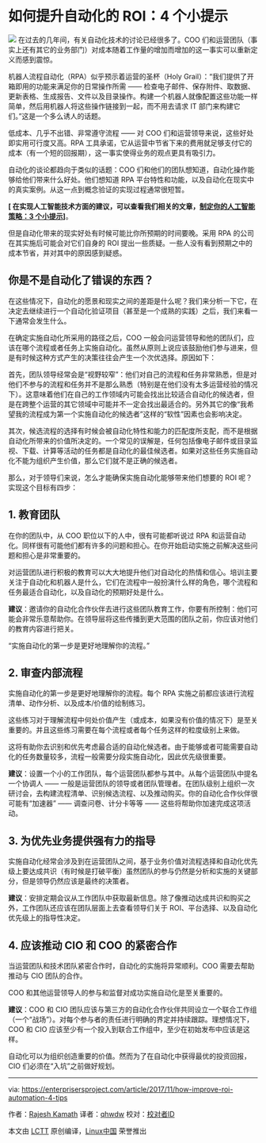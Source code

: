 如何提升自动化的 ROI：4 个小提示
======

![](https://enterprisersproject.com/sites/default/files/styles/620x350/public/cio_it_investments_2.png?itok=Ut1XIIBN)
在过去的几年间，有关自动化技术的讨论已经很多了。COO 们和运营团队（事实上还有其它的业务部门）对成本随着工作量的增加而增加的这一事实可以重新定义而感到震惊。

机器人流程自动化（RPA）似乎预示着运营的圣杯（Holy Grail）：“我们提供了开箱即用的功能来满足你的日常操作所需 —— 检查电子邮件、保存附件、取数据、更新表格、生成报告、文件以及目录操作。构建一个机器人就像配置这些功能一样简单，然后用机器人将这些操作链接到一起，而不用去请求 IT 部门来构建它们。”这是一个多么诱人的话题。

低成本、几乎不出错、非常遵守流程 —— 对 COO 们和运营领导来说，这些好处即实用可行度又高。RPA 工具承诺，它从运营中节省下来的费用就足够支付它的成本（有一个短的回报期），这一事实使得业务的观点更具有吸引力。

自动化的谈论都趋向于类似的话题：COO 们和他们的团队想知道，自动化操作能够给他们带来什么好处。他们想知道 RPA 平台特性和功能，以及自动化在现实中的真实案例。从这一点到概念验证的实现过程通常很短暂。

**[ 在实现人工智能技术方面的建议，可以查看我们相关的文章，[制定你的人工智能策略：3 个小提示][1]]**。

但是自动化带来的现实好处有时候可能比你所预期的时间要晚。采用 RPA 的公司在其实施后可能会对它们自身的 ROI 提出一些质疑。一些人没有看到预期之中的成本节省，并对其中的原因感到疑惑。

## 你是不是自动化了错误的东西？

在这些情况下，自动化的愿景和现实之间的差距是什么呢？我们来分析一下它，在决定去继续进行一个自动化验证项目（甚至是一个成熟的实践）之后，我们来看一下通常会发生什么。

在确定实施自动化所采用的路径之后，COO 一般会问运营领导和他的团队们，应该在哪个流程或者任务上实施自动化。虽然从原则上说应该鼓励他们参与进来，但是有时候这种方式产生的决策往往会产生一个次优选择。原因如下：

首先，团队领导经常会是“视野较窄”：他们对自己的流程和任务非常熟悉，但是对他们不参与的流程和任务并不是那么熟悉（特别是在他们没有太多运营经验的情况下）。这意味着他们在自己的工作领域内可能会找出比较适合自动化的候选者，但是在跨整个运营的其它领域中可能并不一定会找出最适合的。另外其它的像“我希望我的流程成为第一个实施自动化的候选者”这样的“软性”因素也会影响决定。

其次，候选流程的选择有时候会被自动化特性和能力的匹配度所支配，而不是根据自动化所带来的价值所决定的。一个常见的误解是，任何包括像电子邮件或目录监视、下载、计算等活动的任务都是自动化的最佳候选者。如果对这些任务实施自动化不能为组织产生价值，那么它们就不是正确的候选者。

那么，对于领导们来说，怎么才能确保实施自动化能够带来他们想要的 ROI 呢？实现这个目标有四步：

## 1. 教育团队

在你的团队中，从 COO 职位以下的人中，很有可能都听说过 RPA 和运营自动化。同样很有可能他们都有许多的问题和担心。在你开始启动实施之前解决这些问题和担心是非常重要的。

对运营团队进行积极的教育可以大大地提升他们对自动化的热情和信心。培训主要关注于自动化和机器人是什么，它们在流程中一般扮演什么样的角色，哪个流程和任务最适合自动化，以及自动化的预期好处是什么。

**建议**：邀请你的自动化合作伙伴去进行这些团队教育工作，你要有所控制：他们可能会非常乐意帮助你。在领导层将这些传播到更大范围的团队之前，你应该对他们的教育内容进行把关。

“实施自动化的第一步是更好地理解你的流程。”

## 2. 审查内部流程

实施自动化的第一步是更好地理解你的流程。每个 RPA 实施之前都应该进行流程清单、动作分析、以及成本/价值的绘制练习。

这些练习对于理解流程中何处价值产生（或成本，如果没有价值的情况下）是至关重要的。并且这些练习需要在每个流程或者每个任务这样的粒度级别上来做。

这将有助你去识别和优先考虑最合适的自动化候选者。由于能够或者可能需要自动化的任务数量较多，流程一般需要分段实施自动化，因此优先级很重要。

**建议**：设置一个小的工作团队，每个运营团队都参与其中。从每个运营团队中提名一个协调人 —— 一般是运营团队的领导或者团队管理者。在团队级别上组织一次研讨会，去构建流程清单、识别候选流程、以及推动购买。你的自动化合作伙伴很可能有“加速器” —— 调查问卷、计分卡等等 —— 这些将帮助你加速完成这项活动。

## 3. 为优先业务提供强有力的指导

实施自动化经常会涉及到在运营团队之间，基于业务价值对流程选择和自动化优先级上要达成共识（有时候是打破平衡）虽然团队的参与仍然是分析和实施的关键部分，但是领导仍然应该是最终的决策者。

**建议**：安排定期会议从工作团队中获取最新信息。除了像推动达成共识和购买之外，工作团队还应该在团队层面上去查看领导们关于 ROI、平台选择、以及自动化优先级上的指导性决定。

## 4. 应该推动 CIO 和 COO 的紧密合作

当运营团队和技术团队紧密合作时，自动化的实施将异常顺利。COO 需要去帮助推动与 CIO 团队的合作。

COO 和其他运营领导人的参与和监督对成功实施自动化是至关重要的。

**建议**：COO 和 CIO 团队应该与第三方的自动化合作伙伴共同设立一个联合工作组（一个“战场”）。对每个参与者的责任进行明确的界定并持续跟踪。理想情况下，COO 和 CIO 应该至少有一个投入到联合工作组中，至少在初始发布中应该是这样。

自动化可以为组织创造重要的价值。然而为了在自动化中获得最优的投资回报，CIO 们必须在“入坑”之前做好规划。

--------------------------------------------------------------------------------

via: https://enterprisersproject.com/article/2017/11/how-improve-roi-automation-4-tips

作者：[Rajesh Kamath][a]
译者：[qhwdw](https://github.com/qhwdw)
校对：[校对者ID](https://github.com/校对者ID)

本文由 [LCTT](https://github.com/LCTT/TranslateProject) 原创编译，[Linux中国](https://linux.cn/) 荣誉推出

[a]:https://enterprisersproject.com/user/rajesh-kamath
[1]:https://enterprisersproject.com/article/2017/11/crafting-your-ai-strategy-3-tips?sc_cid=70160000000h0aXAAQ
